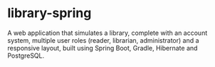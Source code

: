# library-spring
A web application that simulates a library, complete with an account system, multiple user roles (reader, librarian, administrator) and a responsive layout, built using Spring Boot, Gradle, Hibernate and PostgreSQL.
